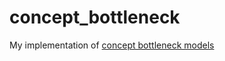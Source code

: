 # concept_bottleneck
My implementation of [concept bottleneck models](https://arxiv.org/abs/2007.04612)
